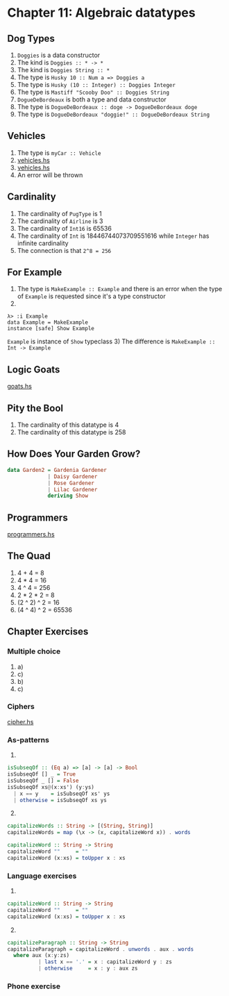 # Chapter 11: Algebraic datatypes

## Dog Types

1) `Doggies` is a data constructor
2) The kind is `Doggies :: * -> *`
3) The kind is `Doggies String :: *`
4) The type is `Husky 10 :: Num a => Doggies a`
5) The type is `Husky (10 :: Integer) :: Doggies Integer`
6) The type is `Mastiff "Scooby Doo" :: Doggies String`
7) `DogueDeBordeaux` is both a type and data constructor
8) The type is `DogueDeBordeaux :: doge -> DogueDeBordeaux doge`
9) The type is `DogueDeBordeaux "doggie!" :: DogueDeBordeaux String`

## Vehicles

1) The type is `myCar :: Vehicle`
2) [vehicles.hs](vehicles.hs)
3) [vehicles.hs](vehicles.hs)
4) An error will be thrown

## Cardinality

1) The cardinality of `PugType` is 1
2) The cardinality of `Airline` is 3
3) The cardinality of `Int16` is 65536
4) The cardinality of `Int` is 18446744073709551616 while `Integer` has infinite cardinality
5) The connection is that `2^8 = 256`

## For Example

1) The type is `MakeExample :: Example` and there is an error when the type of `Example` is requested since it's a type constructor
2)
```
λ> :i Example
data Example = MakeExample
instance [safe] Show Example
```
`Example` is instance of `Show` typeclass
3) The difference is `MakeExample :: Int -> Example`

## Logic Goats

[goats.hs](goats.hs)

## Pity the Bool

1) The cardinality of this datatype is 4
2) The cardinality of this datatype is 258

## How Does Your Garden Grow?

```haskell
data Garden2 = Gardenia Gardener
             | Daisy Gardener
             | Rose Gardener
             | Lilac Gardener
             deriving Show
```

## Programmers

[programmers.hs](programmers.hs)

## The Quad

1) 4 + 4 = 8
2) 4 * 4 = 16
3) 4 ^ 4 = 256
4) 2 * 2 * 2 = 8
5) (2 ^ 2) ^ 2 = 16
6) (4 ^ 4) ^ 2 = 65536

## Chapter Exercises

### Multiple choice

1) a)
2) c)
3) b)
4) c)

### Ciphers

[cipher.hs](cipher.hs)

### As-patterns

1)
```haskell
isSubseqOf :: (Eq a) => [a] -> [a] -> Bool
isSubseqOf [] _ = True
isSubseqOf _ [] = False
isSubseqOf xs@(x:xs') (y:ys)
  | x == y    = isSubseqOf xs' ys
  | otherwise = isSubseqOf xs ys
```

2)
```haskell
capitalizeWords :: String -> [(String, String)]
capitalizeWords = map (\x -> (x, capitalizeWord x)) . words

capitalizeWord :: String -> String
capitalizeWord ""     = ""
capitalizeWord (x:xs) = toUpper x : xs
```

### Language exercises

1)
```haskell
capitalizeWord :: String -> String
capitalizeWord ""     = ""
capitalizeWord (x:xs) = toUpper x : xs
```

2)
```haskell
capitalizeParagraph :: String -> String
capitalizeParagraph = capitalizeWord . unwords . aux . words
  where aux (x:y:zs)
          | last x == '.' = x : capitalizeWord y : zs
          | otherwise     = x : y : aux zs
```

### Phone exercise
